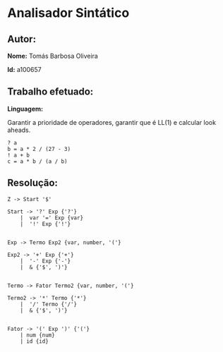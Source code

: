 # Analisador Sintático

## Autor:

**Nome:** Tomás Barbosa Oliveira

**Id:** a100657

## Trabalho efetuado:

**Linguagem:**


Garantir a prioridade de operadores, garantir que é LL(1) e calcular look aheads.
```
? a
b = a * 2 / (27 - 3)
! a + b
c = a * b / (a / b)
```


## Resolução:

```
Z -> Start '$'

Start -> '?' Exp {'?'}
    |  var '=' Exp {var}
    |  '!' Exp {'!'}


Exp -> Termo Exp2 {var, number, '('}

Exp2 -> '+' Exp {'+'}
    |  '-' Exp {'-'}
    |  & {'$', ')'}


Termo -> Fator Termo2 {var, number, '('}

Termo2 -> '*' Termo {'*'}
    |  '/' Termo {'/'}
    |  & {'$', ')'}


Fator -> '(' Exp ')' {'('}
    | num {num}
    | id {id}
```